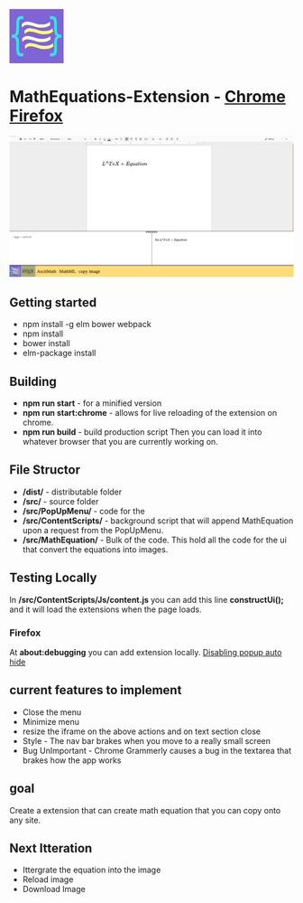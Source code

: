 ![logo for MathEquation Extension](https://github.com/brendena/MathEquations-Extension/blob/master/Img/96x96.png?raw=true)
# MathEquations-Extension - [Chrome](https://chrome.google.com/webstore/detail/math-equations/fkioioejambaepmmpepneigdadjpfamh?hl=en) [Firefox](https://addons.mozilla.org/en-US/firefox/addon/math-equations-anywhere)



![example](https://github.com/brendena/MathEquations-Extension/blob/master/Img/readmeExample.png?raw=true)



## Getting started
* npm install -g elm bower webpack
* npm install
* bower install
* elm-package install


## Building
* **npm run start** - for a minified version
* **npm run start:chrome** - allows for live reloading of the extension on chrome.
* **npm run build** - build production script
Then you can load it into whatever browser that you are currently working on.

## File Structor
* **/dist/** - distributable folder 
* **/src/** - source folder
* **/src/PopUpMenu/** - code for the
* **/src/ContentScripts/** - background script that will append MathEquation upon a request from the PopUpMenu.
* **/src/MathEquation/** - Bulk of the code.  This hold all the code for the ui that convert the equations into images.

## Testing Locally
In **/src/ContentScripts/Js/content.js** you can add this line **constructUi();** and it will load the extensions when the page loads. 

### Firefox
At **about:debugging** you can add extension locally.
[Disabling popup auto hide](https://developer.mozilla.org/en-US/Add-ons/WebExtensions/Debugging#Debugging_popups)


## current features to implement 
* Close the menu
* Minimize menu
* resize the iframe on the above actions and on text section close
* Style - The nav bar brakes when you move to a really small screen
* Bug UnImportant - Chrome Grammerly causes a bug in the textarea that brakes how the app works

## goal
Create a extension that can create math equation that you can copy onto any site.

## Next Itteration
* Ittergrate the equation into the image
* Reload image
* Download Image
